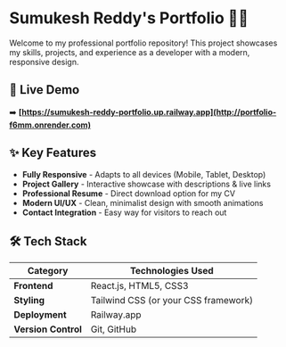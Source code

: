 # Sumukesh Reddy's Portfolio 👨‍💻

Welcome to my professional portfolio repository! This project showcases my skills, projects, and experience as a developer with a modern, responsive design.

## 🌟 Live Demo

➡️ **[https://sumukesh-reddy-portfolio.up.railway.app](http://portfolio-f6mm.onrender.com)**

## ✨ Key Features

- **Fully Responsive** - Adapts to all devices (Mobile, Tablet, Desktop)
- **Project Gallery** - Interactive showcase with descriptions & live links
- **Professional Resume** - Direct download option for my CV
- **Modern UI/UX** - Clean, minimalist design with smooth animations
- **Contact Integration** - Easy way for visitors to reach out

## 🛠️ Tech Stack

| Category       | Technologies Used |
|----------------|-------------------|
| **Frontend**   | React.js, HTML5, CSS3 |
| **Styling**    | Tailwind CSS (or your CSS framework) |
| **Deployment** | Railway.app |
| **Version Control** | Git, GitHub |


